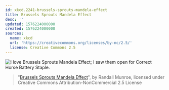 ```yaml
---
id: xkcd.2241-brussels-sprouts-mandela-effect
title: Brussels Sprouts Mandela Effect
desc: ''
updated: 1576224000000
created: 1576224000000
sources:
  name: xkcd
  url: 'https://creativecommons.org/licenses/by-nc/2.5/'
  license: Creative Commons 2.5
---
```

![I love Brussels Sprouts Mandela Effect; I saw them open for Correct Horse Battery Staple.](https://imgs.xkcd.com/comics/brussels_sprouts_mandela_effect.png)
> "[Brussels Sprouts Mandela Effect](https://xkcd.com/2241/)", by Randall Munroe, licensed under Creative Commons Attribution-NonCommercial 2.5 License
